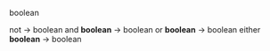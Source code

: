 boolean

not                     -> boolean
and __boolean__         -> boolean
or __boolean__          -> boolean
either __boolean__      -> boolean

